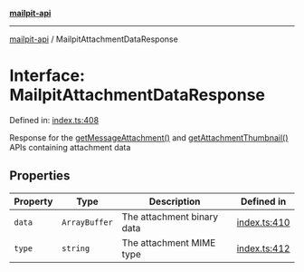 [**mailpit-api**](../README.md)

***

[mailpit-api](../README.md) / MailpitAttachmentDataResponse

# Interface: MailpitAttachmentDataResponse

Defined in: [index.ts:408](https://github.com/mpspahr/mailpit-api/blob/861dbfe89d38290995a3d1499878fc8416408e21/src/index.ts#L408)

Response for the [getMessageAttachment()](../classes/MailpitClient.md#getmessageattachment) and [getAttachmentThumbnail()](../classes/MailpitClient.md#getattachmentthumbnail) APIs containing attachment data

## Properties

| Property | Type | Description | Defined in |
| ------ | ------ | ------ | ------ |
| <a id="data"></a> `data` | `ArrayBuffer` | The attachment binary data | [index.ts:410](https://github.com/mpspahr/mailpit-api/blob/861dbfe89d38290995a3d1499878fc8416408e21/src/index.ts#L410) |
| <a id="type"></a> `type` | `string` | The attachment MIME type | [index.ts:412](https://github.com/mpspahr/mailpit-api/blob/861dbfe89d38290995a3d1499878fc8416408e21/src/index.ts#L412) |
